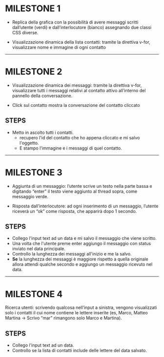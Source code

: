 # MILESTONE 1

- Replica della grafica con la possibilità di avere messaggi scritti dall’utente (verdi) e
  dall’interlocutore (bianco) assegnando due classi CSS diverse.

- Visualizzazione dinamica della lista contatti: tramite la direttiva v-for, visualizzare
  nome e immagine di ogni contatto

---

# MILESTONE 2

- Visualizzazione dinamica dei messaggi: tramite la direttiva v-for, visualizzare tutti i
  messaggi relativi al contatto attivo all’interno del pannello della conversazione.

- Click sul contatto mostra la conversazione del contatto cliccato

## STEPS

- Metto in ascolto tutti i contatti.
  - recupero l'id del contatto che ho appena cliccato e mi salvo l'oggetto.
  - E stampo l'immagine e i messaggi di quel contatto.

---

# MILESTONE 3

- Aggiunta di un messaggio: l’utente scrive un testo nella parte bassa e digitando
  “enter” il testo viene aggiunto al thread sopra, come messaggio verde.

- Risposta dall’interlocutore: ad ogni inserimento di un messaggio, l’utente riceverà
  un “ok” come risposta, che apparirà dopo 1 secondo.

## STEPS

- Collego l'input text ad un data e mi salvo il messaggio che viene scritto.
- Una volta che l'utente preme enter aggiungo il messaggio con status inviato nel data principale.
- Controllo la lunghezza dei messaggi all'inizio e me la salvo.
- **Se** la lunghezza dei messaggi è maggiore rispetto a quella originale allora attendi qualche secondo e aggiungo un messaggio ricevuto nel data.

---

# MILESTONE 4

Ricerca utenti: scrivendo qualcosa nell’input a sinistra, vengono visualizzati solo i
contatti il cui nome contiene le lettere inserite (es, Marco, Matteo Martina -> Scrivo
“mar” rimangono solo Marco e Martina).

## STEPS

- Collego l'input text ad un data.
- Controllo se la lista di contatti include delle lettere del data salvato.
